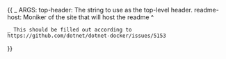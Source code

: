 {{
    _ ARGS:
      top-header: The string to use as the top-level header.
      readme-host: Moniker of the site that will host the readme ^

    _ This should be filled out according to https://github.com/dotnet/dotnet-docker/issues/5153
}}
